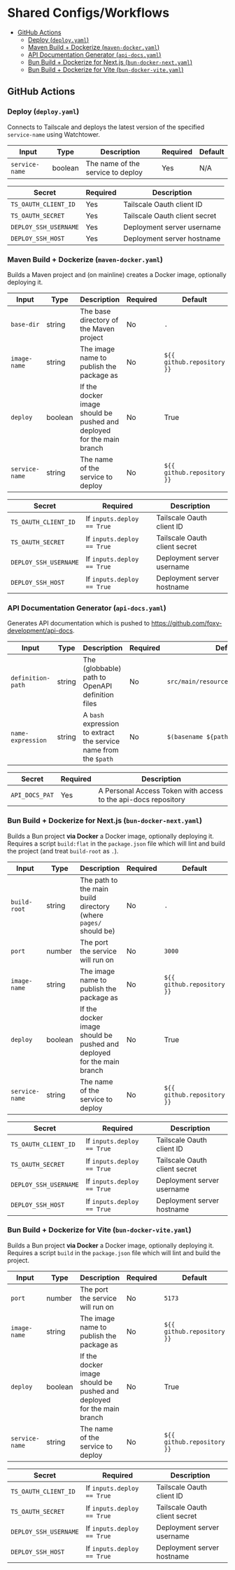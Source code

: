# Shared Configs/Workflows

- [GitHub Actions](#github-actions)
  - [Deploy (`deploy.yaml`)](#deploy-deployyaml)
  - [Maven Build + Dockerize (`maven-docker.yaml`)](#maven-build--dockerize-maven-dockeryaml)
  - [API Documentation Generator (`api-docs.yaml`)](#api-documentation-generator-api-docsyaml)
  - [Bun Build + Dockerize for Next.js (`bun-docker-next.yaml`)](#bun-build--dockerize-for-nextjs-bun-docker-nextyaml)
  - [Bun Build + Dockerize for Vite (`bun-docker-vite.yaml`)](#bun-build--dockerize-for-vite-bun-docker-viteyaml)

## GitHub Actions

### Deploy (`deploy.yaml`)

Connects to Tailscale and deploys the latest version of the specified `service-name` using
Watchtower.

| Input          | Type    | Description                       | Required | Default |
| -------------- | ------- | --------------------------------- | -------- | ------- |
| `service-name` | boolean | The name of the service to deploy | Yes      | N/A     |

| Secret                | Required | Description                   |
| --------------------- | -------- | ----------------------------- |
| `TS_OAUTH_CLIENT_ID`  | Yes      | Tailscale Oauth client ID     |
| `TS_OAUTH_SECRET`     | Yes      | Tailscale Oauth client secret |
| `DEPLOY_SSH_USERNAME` | Yes      | Deployment server username    |
| `DEPLOY_SSH_HOST`     | Yes      | Deployment server hostname    |

### Maven Build + Dockerize (`maven-docker.yaml`)

Builds a Maven project and (on mainline) creates a Docker image, optionally deploying it.

| Input          | Type    | Description                                                           | Required | Default                    |
| -------------- | ------- | --------------------------------------------------------------------- | -------- | -------------------------- |
| `base-dir`     | string  | The base directory of the Maven project                               | No       | `.`                        |
| `image-name`   | string  | The image name to publish the package as                              | No       | `${{ github.repository }}` |
| `deploy`       | boolean | If the docker image should be pushed and deployed for the main branch | No       | True                       |
| `service-name` | string  | The name of the service to deploy                                     | No       | `${{ github.repository }}` |

| Secret                | Required                   | Description                   |
| --------------------- | -------------------------- | ----------------------------- |
| `TS_OAUTH_CLIENT_ID`  | If `inputs.deploy == True` | Tailscale Oauth client ID     |
| `TS_OAUTH_SECRET`     | If `inputs.deploy == True` | Tailscale Oauth client secret |
| `DEPLOY_SSH_USERNAME` | If `inputs.deploy == True` | Deployment server username    |
| `DEPLOY_SSH_HOST`     | If `inputs.deploy == True` | Deployment server hostname    |

### API Documentation Generator (`api-docs.yaml`)

Generates API documentation which is pushed to https://github.com/foxy-development/api-docs.

| Input             | Type   | Description                                                      | Required | Default                              |
| ----------------- | ------ | ---------------------------------------------------------------- | -------- | ------------------------------------ |
| `definition-path` | string | The (globbable) path to OpenAPI definition files                 | No       | `src/main/resources/api/**/api.yaml` |
| `name-expression` | string | A `bash` expression to extract the service name from the `$path` | No       | `$(basename ${path%/api.yaml})`      |

| Secret         | Required | Description                                                    |
| -------------- | -------- | -------------------------------------------------------------- |
| `API_DOCS_PAT` | Yes      | A Personal Access Token with access to the api-docs repository |

### Bun Build + Dockerize for Next.js (`bun-docker-next.yaml`)

Builds a Bun project **via Docker** a Docker image, optionally deploying it. Requires a script
`build:flat` in the `package.json` file which will lint and build the project (and treat
`build-root` as `.`).

| Input          | Type    | Description                                                           | Required | Default                    |
| -------------- | ------- | --------------------------------------------------------------------- | -------- | -------------------------- |
| `build-root`   | string  | The path to the main build directory (where `pages/` should be)       | No       | `.`                        |
| `port`         | number  | The port the service will run on                                      | No       | `3000`                     |
| `image-name`   | string  | The image name to publish the package as                              | No       | `${{ github.repository }}` |
| `deploy`       | boolean | If the docker image should be pushed and deployed for the main branch | No       | True                       |
| `service-name` | string  | The name of the service to deploy                                     | No       | `${{ github.repository }}` |

| Secret                | Required                   | Description                   |
| --------------------- | -------------------------- | ----------------------------- |
| `TS_OAUTH_CLIENT_ID`  | If `inputs.deploy == True` | Tailscale Oauth client ID     |
| `TS_OAUTH_SECRET`     | If `inputs.deploy == True` | Tailscale Oauth client secret |
| `DEPLOY_SSH_USERNAME` | If `inputs.deploy == True` | Deployment server username    |
| `DEPLOY_SSH_HOST`     | If `inputs.deploy == True` | Deployment server hostname    |

### Bun Build + Dockerize for Vite (`bun-docker-vite.yaml`)

Builds a Bun project **via Docker** a Docker image, optionally deploying it. Requires a script
`build` in the `package.json` file which will lint and build the project.

| Input          | Type    | Description                                                           | Required | Default                    |
| -------------- | ------- | --------------------------------------------------------------------- | -------- | -------------------------- |
| `port`         | number  | The port the service will run on                                      | No       | `5173`                     |
| `image-name`   | string  | The image name to publish the package as                              | No       | `${{ github.repository }}` |
| `deploy`       | boolean | If the docker image should be pushed and deployed for the main branch | No       | True                       |
| `service-name` | string  | The name of the service to deploy                                     | No       | `${{ github.repository }}` |

| Secret                | Required                   | Description                   |
| --------------------- | -------------------------- | ----------------------------- |
| `TS_OAUTH_CLIENT_ID`  | If `inputs.deploy == True` | Tailscale Oauth client ID     |
| `TS_OAUTH_SECRET`     | If `inputs.deploy == True` | Tailscale Oauth client secret |
| `DEPLOY_SSH_USERNAME` | If `inputs.deploy == True` | Deployment server username    |
| `DEPLOY_SSH_HOST`     | If `inputs.deploy == True` | Deployment server hostname    |

